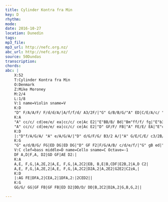 ```yaml
---
title: Cylinder Kontra fra Min
key: D
rhythm: 
mode:
date: 2016-10-27
location: Dunedin
tags:
mp3_file:
mp3_url: http://nefc.org.nz/
abc_url: http://nefc.org.nz/
source: 50Dundas
transcription:
chords: 
abc: |
    X:52
    T:Cylinder Kontra fra Min
    O:Denmark
    Z:Mike Moroney
    M:2/4
    L:1/8
    V:1 name=Violin sname=V
    K:D
    "D" F/A/A/F/ F/d/d/A/|A/f/f/d/ A3/2F/|"G" G/B/B/G/"A" ED|C/E/A/c/ "D" d2:|
    K:A
    "A" cc/c/ cd|ee/e/ ea|cc/c/ ce|Ac E2|"E"BB/B/ Bd|"Bm"ff/f/ fg|"E"b3/2a/ g/f/e/d/|"A" cf e2|
    "A" cc/c/ cd|ee/e/ ea|cc/c/ ce|Ac E2|"D" GF/F/ FB|"A" FE/E/ EA|"E"cB/B/ Be|"A" A2 zA|
    K:D
    |:"D"f/A/G/A/ "A" e/A/G/A/|"D" d/G/F/G/ B3/2 A/|"A" G/E/C/E/ c3/2B/|1"D" Ad FA:|2"A7" G/A/B/c/ "D" d2||
    K:G
    "G" e/d/B/G/ FG|ED DG|ED DG|"D" GF F2|F/G/A/B/ c/d/e/f/|"G" gB ed|"D" c/e/E c/e/F|"G" GB G2||
    V:C clef=bass middle=D name=Cello sname=C Octave=-1
    DF A,D|F,A, D2|GD GF|AE D2:|
    K:A
    A,E, F,G,|A,2E,2|A,E, F,G,|A,2C2|EB, B,E|B,CDF|E2B,2|A,D C2|
    A,E, F,G,|A,2E,2|A,E, F,G,|A,2C2|D2A,2|A,2E2|G2E2|C2zA,|
    K:D
    |:AG FE|DFA,2|CEA,2|1DFA,2:|2CED2||
    K:G
    GG/G/ GG|GF FB|GF FB|ED D2|DD/D/ DD|B,2C2|D2A,2|G,B,G,2||

---
```

